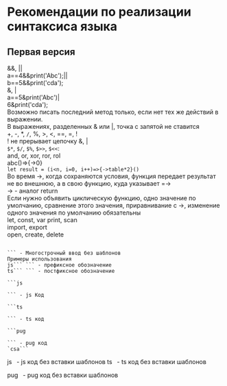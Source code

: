 # Рекомендации по реализации синтаксиса языка
## Первая версия
&&, ||  
a==4&&print('Abc');||  
b==5&&print('cda');  
&, |  
a==5&print('Abc')|  
6&print('cda');  
Возможно писать последний метод только, если нет тех же действий в выражении.  
В выражениях, разделенных & или |, точка с запятой не ставится  
+, -, *, `/`, %, >, <, ==, =, !  
! не прерывает цепочку &, |  
`$*`, `$/`, `$%`, `$>>`, `$<<`:  
and, or, xor, ror, rol  
abc()=>{->0}  
`let result = (i<n, i=0, i++)=>{->table*2}()`  
Во время ->, когда сохраняются условия, функция передает результат не во внешнюю, а в свою функцию, куда указывает =->  
-> - аналог return  
Если нужно объявить циклическую функцию, одно значение по умолчанию, сравнение этого значения, приравнивание с ->, изменение одного значения по умолчанию обязательны  
let, const, var
print, scan  
import, export  
open, create, delete

```  

``` - Многострочный ввод без шаблонов  
Примеры использования  
js``` ``` - префиксное обозначение  
ts``` ``` - постфиксное обозначение  

```js  

``` - js Код  

```ts  

``` - ts код  

```pug  

``` - pug код  
`csa```

````
js` ` - js код без вставки шаблонов
ts` ` - ts код без вставки шаблонов

pug` ` - pug код без вставки шаблонов
